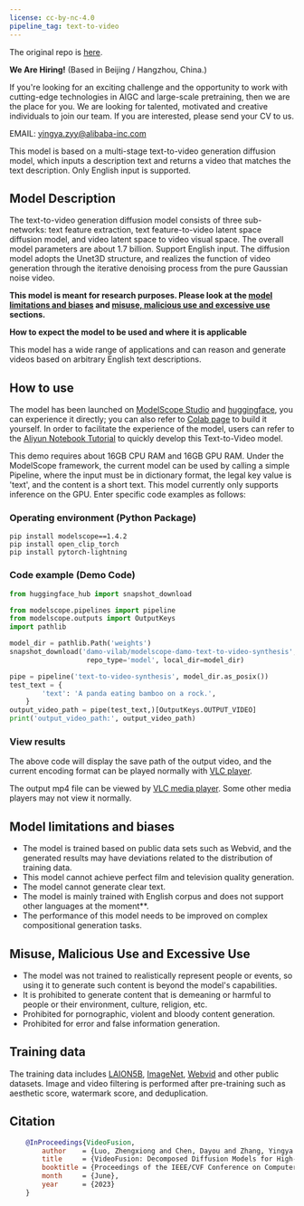 ```yaml
---
license: cc-by-nc-4.0
pipeline_tag: text-to-video
---
```


The original repo is [here](https://modelscope.cn/models/damo/text-to-video-synthesis/summary). 

**We Are Hiring!** (Based in Beijing / Hangzhou, China.)

If you're looking for an exciting challenge and the opportunity to work with cutting-edge technologies in AIGC and large-scale pretraining, then we are the place for you. We are looking for talented, motivated and creative individuals to join our team. If you are interested, please send your CV to us.

EMAIL: yingya.zyy@alibaba-inc.com

This model is based on a multi-stage text-to-video generation diffusion model, which inputs a description text and returns a video that matches the text description. Only English input is supported.

## Model Description

The text-to-video generation diffusion model consists of three sub-networks: text feature extraction, text feature-to-video latent space diffusion model, and video latent space to video visual space. The overall model parameters are about 1.7 billion. Support English input. The diffusion model adopts the Unet3D structure, and realizes the function of video generation through the iterative denoising process from the pure Gaussian noise video.

**This model is meant for research purposes. Please look at the [model limitations and biases](#model-limitations-and-biases) and [misuse, malicious use and excessive use](#misuse-malicious-use-and-excessive-use) sections.**

**How to expect the model to be used and where it is applicable**

This model has a wide range of applications and can reason and generate videos based on arbitrary English text descriptions.

## How to use

 
The model has been launched on [ModelScope Studio](https://modelscope.cn/studios/damo/text-to-video-synthesis/summary) and [huggingface](https://huggingface.co/spaces/damo-vilab/modelscope-text-to-video-synthesis), you can experience it directly; you can also refer to [Colab page](https://colab.research.google.com/drive/1uW1ZqswkQ9Z9bp5Nbo5z59cAn7I0hE6R?usp=sharing#scrollTo=bSluBq99ObSk) to build it yourself.
In order to facilitate the experience of the model, users can refer to the [Aliyun Notebook Tutorial](https://modelscope.cn/headlines/detail/26) to quickly develop this Text-to-Video model.

This demo requires about 16GB CPU RAM and 16GB GPU RAM. Under the ModelScope framework, the current model can be used by calling a simple Pipeline, where the input must be in dictionary format, the legal key value is 'text', and the content is a short text. This model currently only supports inference on the GPU. Enter specific code examples as follows:


### Operating environment (Python Package)

```
pip install modelscope==1.4.2
pip install open_clip_torch
pip install pytorch-lightning
```

### Code example (Demo Code)

```python
from huggingface_hub import snapshot_download

from modelscope.pipelines import pipeline
from modelscope.outputs import OutputKeys
import pathlib

model_dir = pathlib.Path('weights')
snapshot_download('damo-vilab/modelscope-damo-text-to-video-synthesis',
                   repo_type='model', local_dir=model_dir)

pipe = pipeline('text-to-video-synthesis', model_dir.as_posix())
test_text = {
        'text': 'A panda eating bamboo on a rock.',
    }
output_video_path = pipe(test_text,)[OutputKeys.OUTPUT_VIDEO]
print('output_video_path:', output_video_path)
```

### View results

The above code will display the save path of the output video, and the current encoding format can be played normally with [VLC player](https://www.videolan.org/vlc/).

The output mp4 file can be viewed by [VLC media player](https://www.videolan.org/vlc/). Some other media players may not view it normally.

## Model limitations and biases

* The model is trained based on public data sets such as Webvid, and the generated results may have deviations related to the distribution of training data.
* This model cannot achieve perfect film and television quality generation.
* The model cannot generate clear text.
* The model is mainly trained with English corpus and does not support other languages ​​at the moment**.
* The performance of this model needs to be improved on complex compositional generation tasks.

## Misuse, Malicious Use and Excessive Use

* The model was not trained to realistically represent people or events, so using it to generate such content is beyond the model's capabilities.
* It is prohibited to generate content that is demeaning or harmful to people or their environment, culture, religion, etc.
* Prohibited for pornographic, violent and bloody content generation.
* Prohibited for error and false information generation.

## Training data

The training data includes [LAION5B](https://huggingface.co/datasets/laion/laion2B-en), [ImageNet](https://www.image-net.org/), [Webvid](https://m-bain.github.io/webvid-dataset/) and other public datasets. Image and video filtering is performed after pre-training such as aesthetic score, watermark score, and deduplication.

## Citation

```bibtex
    @InProceedings{VideoFusion,
        author    = {Luo, Zhengxiong and Chen, Dayou and Zhang, Yingya and Huang, Yan and Wang, Liang and Shen, Yujun and Zhao, Deli and Zhou, Jingren and Tan, Tieniu},
        title     = {VideoFusion: Decomposed Diffusion Models for High-Quality Video Generation},
        booktitle = {Proceedings of the IEEE/CVF Conference on Computer Vision and Pattern Recognition (CVPR)},
        month     = {June},
        year      = {2023}
    }
```
